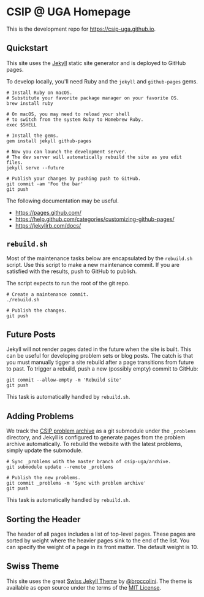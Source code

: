 # CSIP @ UGA Homepage

This is the development repo for https://csip-uga.github.io.


## Quickstart

This site uses the [Jekyll][jekyllrb] static site generator and is deployed to GitHub pages.

[jekyllrb]: https://jekyllrb.com/

To develop locally, you'll need Ruby and the `jekyll` and `github-pages` gems.

```shell
# Install Ruby on macOS.
# Substitute your favorite package manager on your favorite OS.
brew install ruby

# On macOS, you may need to reload your shell
# to switch from the system Ruby to Homebrew Ruby.
exec $SHELL

# Install the gems.
gem install jekyll github-pages

# Now you can launch the development server.
# The dev server will automatically rebuild the site as you edit files.
jekyll serve --future

# Publish your changes by pushing push to GitHub.
git commit -am 'Foo the bar'
git push
```

The following documentation may be useful.

- https://pages.github.com/
- https://help.github.com/categories/customizing-github-pages/
- https://jekyllrb.com/docs/


## `rebuild.sh`

Most of the maintenance tasks below are encapsulated by the `rebuild.sh` script. Use this script to make a new maintenance commit. If you are satisfied with the results, push to GitHub to publish.

The script expects to run the root of the git repo.

```shell
# Create a maintenance commit.
./rebuild.sh

# Publish the changes.
git push
```


## Future Posts

Jekyll will not render pages dated in the future when the site is built. This can be useful for developing problem sets or blog posts. The catch is that you must manually tigger a site rebuild after a page transitions from future to past. To trigger a rebuild, push a new (possibly empty) commit to GitHub:

```shell
git commit --allow-empty -m 'Rebuild site'
git push
```

This task is automatically handled by `rebuild.sh`.


## Adding Problems

We track the [CSIP problem archive][csip-uga/archive] as a git submodule under the `_problems` directory, and Jekyll is configured to generate pages from the problem archive automatically. To rebuild the website with the latest problems, simply update the submodule.

```shell
# Sync _problems with the master branch of csip-uga/archive.
git submodule update --remote _problems

# Publish the new problems.
git commit _problems -m 'Sync with problem archive'
git push
```

This task is automatically handled by `rebuild.sh`.

[csip-uga/archive]: https://github.com/csip-uga/archive


## Sorting the Header

The header of all pages includes a list of top-level pages. These pages are sorted by weight where the heavier pages sink to the end of the list. You can specify the weight of a page in its front matter. The default weight is 10.


## Swiss Theme

This site uses the great [Swiss Jekyll Theme][broccolini/swiss] by [@broccolini][broccolini]. The theme is available as open source under the terms of the [MIT License](http://opensource.org/licenses/MIT).

[broccolini]: https://github.com/broccolini
[broccolini/swiss]: https://github.com/broccolini/swiss
